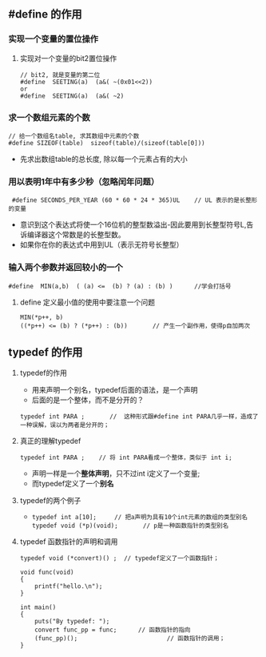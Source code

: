 ## #define 的作用

### 实现一个变量的置位操作

1. 实现对一个变量的bit2置位操作

   ```
   // bit2, 就是变量的第二位
   #define  SEETING(a)  (a&( ~(0x01<<2))
   or 
   #define  SEETING(a)  (a&( ~2)
   ```

### 求一个数组元素的个数

```
// 给一个数组名table, 求其数组中元素的个数
#define SIZEOF(table)  sizeof(table)/(sizeof(table[0]))
```

+ 先求出数组table的总长度, 除以每一个元素占有的大小

### 用以表明1年中有多少秒（忽略闰年问题）

```
 #define SECONDS_PER_YEAR (60 * 60 * 24 * 365)UL 	// UL 表示的是长整形的变量
```

+ 意识到这个表达式将使一个16位机的整型数溢出-因此要用到长整型符号L,告诉编译器这个常数是的长整型数。 
+ 如果你在你的表达式中用到UL（表示无符号长整型）

### 输入两个参数并返回较小的一个

```
#define  MIN(a,b)  ( (a) <=  (b) ? (a) : (b) )		//学会打括号
```

1. define 定义最小值的使用中要注意一个问题

   ```
   MIN(*p++, b)
   ((*p++) <= (b) ? (*p++) : (b)) 		// 产生一个副作用，使得p自加两次
   ```

   

## typedef 的作用

1. typedef的作用

   + 用来声明一个别名，typedef后面的语法，是一个声明
   + 后面的是一个整体，而不是分开的？

   ```
   typedef int PARA ;		//  这种形式跟#define int PARA几乎一样，造成了一种误解，误以为两者是分开的；
   ```

2. 真正的理解typedef

   ```
   typedef int PARA ;	 // 将 int PARA看成一个整体，类似于 int i;
   ```

   + 声明一样是一个**整体声明**，只不过int i定义了一个变量;
   + 而typedef定义了一个**别名**

3. typedef的两个例子

   + ```
     typedef int a[10];   	// 把a声明为具有10个int元素的数组的类型别名
     typedef void (*p)(void);  		// p是一种函数指针的类型别名
     ```

4. typedef 函数指针的声明和调用

   ```
   typedef void (*convert)() ;  // typedef定义了一个函数指针；
   
   void func(void)
   {
       printf("hello.\n");
   }
   
   int main()
   {
       puts("By typedef: ");
       convert func_pp = func;		// 函数指针的指向
       (func_pp)();							// 函数指针的调用；
   }
   ```

   